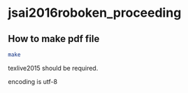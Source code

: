 # jsai2016roboken_proceeding


## How to make pdf file
```bash
make
```

texlive2015 should be required.

encoding is utf-8

